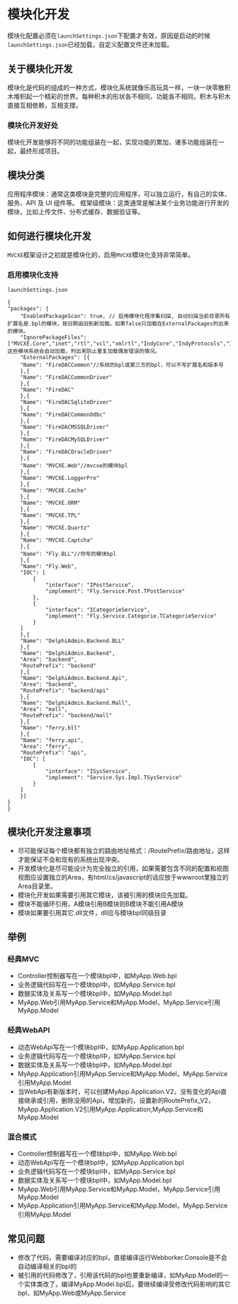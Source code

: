 # 模块化开发

模块化配置必须在`launchSettings.json`下配置才有效，原因是启动的时候`launchSettings.json`已经加载，自定义配置文件还未加载。

## 关于模块化开发
模块化是代码的组成的一种方式，模块化系统就像乐高玩具一样，一块一块零散积木堆积起一个精彩的世界。每种积木的形状各不相同，功能各不相同，积木与积木直接互相依赖，互相支撑。

### 模块化开发好处
模块化开发能够将不同的功能组装在一起，实现功能的累加，诸多功能组装在一起，最终形成项目。

## 模块分类
应用程序模块：通常这类模块是完整的应用程序，可以独立运行，有自己的实体、服务、API 及 UI 组件等。
框架级模块：这类通常是解决某个业务功能进行开发的模块，比如上传文件、分布式缓存、数据验证等。

## 如何进行模块化开发
`MVCXE`框架设计之初就是模块化的，启用`MVCXE`模块化支持非常简单。

### 启用模块化支持
`launchSettings.json`

    {
    "packages": {
        "EnabledPackageScan": true, // 启用模块化程序集扫描, 自动扫描当前目录所有扩展名是.bpl的模块，按日期由旧到新加载。如果false只加载在ExternalPackages列出来的模块。
        "IgnorePackageFiles": ["MVCXE.Core","inet","rtl","vcl","xmlrtl","IndyCore","IndyProtocols","IndySystem","dbrtl"],//这些模块系统会自动加载，列出来防止重复加载偶发错误的情况。
        "ExternalPackages": [{
        "Name": "FireDACCommon"//系统的bpl或第三方的bpl，可以不写扩展名和版本号
        },{
        "Name": "FireDACCommonDriver"
        },{
        "Name": "FireDAC"
        },{
        "Name": "FireDACSqliteDriver"
        },{
        "Name": "FireDACCommonOdbc"
        },{
        "Name": "FireDACMSSQLDriver"
        },{
        "Name": "FireDACMySQLDriver"
        },{
        "Name": "FireDACOracleDriver"
        },{
        "Name": "MVCXE.Web"//mvcxe的模块bpl
        },{
        "Name": "MVCXE.LoggerPro"
        },{
        "Name": "MVCXE.Cache"
        },{
        "Name": "MVCXE.ORM"
        },{
        "Name": "MVCXE.TPL"
        },{
        "Name": "MVCXE.Quartz"
        },{
        "Name": "MVCXE.Captcha"
        },{
        "Name": "Fly.BLL"//你写的模块bpl
        },{
        "Name": "Fly.Web",
        "IOC": [
            {
                "interface": "IPostService",
                "implement": "Fly.Service.Post.TPostService"
            },
            {
                "interface": "ICategorieService",
                "implement": "Fly.Service.Categorie.TCategorieService"
            }
        ]
        },{
        "Name": "DelphiAdmin.Backend.BLL"
        },{
        "Name": "DelphiAdmin.Backend",
        "Area": "backend",
        "RoutePrefix": "backend"
        },{
        "Name": "DelphiAdmin.Backend.Api",
        "Area": "backend",
        "RoutePrefix": "backend/api"
        },{
        "Name": "DelphiAdmin.Backend.Mall",
        "Area": "mall",
        "RoutePrefix": "backend/mall"
        },{
        "Name": "ferry.bll"
        },{
        "Name": "ferry.api",
        "Area": "ferry",
        "RoutePrefix": "api",
        "IOC": [
            {
                "interface": "ISysService",
                "implement": "Service.Sys.Impl.TSysService"
            }
        ]
        }]
    }
    }

## 模块化开发注意事项
- 尽可能保证每个模块都有独立的路由地址格式：/RoutePrefix/路由地址，这样才能保证不会和现有的系统出现冲突。
- 开发模块化是尽可能设计为完全独立的引用，如果需要包含不同的配置和视图视图应设置独立的Area，有html/cs/javascript的话应放于wwwroot里独立的Area目录里。
- 模块化开发如果需要引用其它模块，该被引用的模块应先加载。
- 模块不能循环引用，A模块引用B模块则B模块不能引用A模块
- 模块如果要引用其它.dll文件，dll应与模块bpl同级目录

## 举例

### 经典MVC
- Controller控制器写在一个模块bpl中，如MyApp.Web.bpl
- 业务逻辑代码写在一个模块bpl中，如MyApp.Service.bpl
- 数据实体及关系写一个模块bpl中，如MyApp.Model.bpl
- MyApp.Web引用MyApp.Service和MyApp.Model，MyApp.Service引用MyApp.Model

### 经典WebAPI
- 动态WebApi写在一个模块bpl中，如MyApp.Application.bpl
- 业务逻辑代码写在一个模块bpl中，如MyApp.Service.bpl
- 数据实体及关系写一个模块bpl中，如MyApp.Model.bpl
- MyApp.Application引用MyApp.Service和MyApp.Model，MyApp.Service引用MyApp.Model
- 当WebApi有新版本时，可以创建MyApp.Application.V2，没有变化的Api直接继承或引用，删除没用的Api，增加新的，设置新的RoutePrefix_V2，MyApp.Application.V2引用MyApp.Application,MyApp.Service和MyApp.Model

### 混合模式
- Controller控制器写在一个模块bpl中，如MyApp.Web.bpl
- 动态WebApi写在一个模块bpl中，如MyApp.Application.bpl
- 业务逻辑代码写在一个模块bpl中，如MyApp.Service.bpl
- 数据实体及关系写一个模块bpl中，如MyApp.Model.bpl
- MyApp.Web引用MyApp.Service和MyApp.Model，MyApp.Service引用MyApp.Model
- MyApp.Application引用MyApp.Service和MyApp.Model，MyApp.Service引用MyApp.Model

## 常见问题
- 修改了代码，需要编译对应的bpl，直接编译运行Webborker.Console是不会自动编译相关的bpl的
- 被引用的代码修改了，引用该代码的bpl也要重新编译，如MyApp.Model的一个实体类改了，编译MyApp.Model.bpl后，要继续编译受修改代码影响的其它bpl，如MyApp.Web或MyApp.Service

